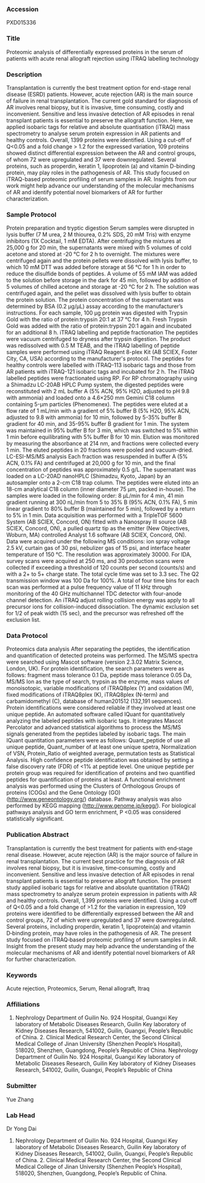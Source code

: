 ### Accession
PXD015336

### Title
Proteomic analysis of differentially expressed proteins in the serum of patients with acute renal allograft rejection using iTRAQ labelling technology

### Description
Transplantation is currently the best treatment option for end-stage renal disease (ESRD) patients. However, acute rejection (AR) is the main source of failure in renal transplantation. The current gold standard for diagnosis of AR involves renal biopsy, but it is invasive, time consuming, costly and inconvenient. Sensitive and less invasive detection of AR episodes in renal transplant patients is essential to preserve the allograft function. Here, we applied isobaric tags for relative and absolute quantisation (iTRAQ) mass spectrometry to analyse serum protein expression in AR patients and healthy controls. Overall, 1399 proteins were identified. Using a cut-off of Q<0.05 and a fold change > 1.2 for the expressed variation, 109 proteins showed distinct differential expression between the AR and control groups, of whom 72 were upregulated and 37 were downregulated. Several proteins, such as properdin, keratin 1, lipoprotein (a) and vitamin D-binding protein, may play roles in the pathogenesis of AR. This study focused on iTRAQ-based proteomic profiling of serum samples in AR. Insights from our work might help advance our understanding of the molecular mechanisms of AR and identify potential novel biomarkers of AR for further characterization.

### Sample Protocol
Protein preparation and tryptic digestion Serum samples were disrupted in lysis buffer (7 M urea, 2 M thiourea, 0.2% SDS, 20 mM Tris) with enzyme inhibitors (1X Cocktail, 1 mM EDTA). After centrifuging the mixtures at 25,000 g for 20 min, the supernatants were mixed with 5 volumes of cold acetone and stored at -20 °C for 2 h to overnight. The mixtures were centrifuged again and the protein pellets were dissolved with lysis buffer, to which 10 mM DTT was added before storage at 56 °C for 1 h in order to reduce the disulfide bonds of peptides. A volume of 55 mM IAM was added to the solution before storage in the dark for 45 min, followed by addition of 5 volumes of chilled acetone and storage at -20 °C for 2 h. The solution was centrifuged again, and the pellet was dissolved with lysis buffer to obtain the protein solution. The protein concentration of the supernatant was determined by BSA (0.2 μg/μL) assay according to the manufacturer’s instructions. For each sample, 100 μg protein was digested with Trypsin Gold with the ratio of protein:trypsin 20:1 at 37 °C for 4 h. Fresh Trypsin Gold was added with the ratio of protein:trypsin 20:1 again and incubated for an additional 8 h. iTRAQ labelling and peptide fractionation The peptides were vacuum centrifuged to dryness after trypsin digestion. The product was redissolved with 0.5 M TEAB, and the iTRAQ labelling of peptide samples were performed using iTRAQ Reagent 8-plex Kit (AB SCIEX, Foster City, CA, USA) according to the manufacturer's protocol. The peptides for healthy controls were labelled with iTRAQ-113 isobaric tags and those from AR patients with iTRAQ-121 isobaric tags and incubated for 2 h. The iTRAQ labelled peptides were fractionated using RP. For RP chromatography using a Shimadzu LC-20AB HPLC Pump system, the digested peptides were reconstituted with 2 mL buffer A (5% ACN, 95% H2O, adjusted to pH 9.8 with ammonia) and loaded onto a 4.6×250 mm Gemini C18 column containing 5-μm particles (Phenomenex). The peptides were eluted at a flow rate of 1 mL/min with a gradient of 5% buffer B (5% H2O, 95% ACN, adjusted to 9.8 with ammonia) for 10 min, followed by 5-35% buffer B gradient for 40 min, and 35-95% buffer B gradient for 1 min. The system was maintained in 95% buffer B for 3 min, which was switched to 5% within 1 min before equilibrating with 5% buffer B for 10 min. Elution was monitored by measuring the absorbance at 214 nm, and fractions were collected every 1 min. The eluted peptides in 20 fractions were pooled and vacuum-dried. LC-ESI-MS/MS analysis Each fraction was resuspended in buffer A (5% ACN, 0.1% FA) and centrifuged at 20,000 g for 10 min, and the final concentration of peptides was approximately 0.5 g/L. The supernatant was loaded on a LC-20AD nanoHPLC (Shimadzu, Kyoto, Japan) by an autosampler onto a 2-cm C18 trap column. The peptides were eluted into an 18-cm analytical C18 column (inner diameter 75 μm, packed in-house). The samples were loaded in the following order: 8 μL/min for 4 min, 41 min gradient running at 300 nL/min from 5 to 35% B (95% ACN, 0.1% FA), 5 min linear gradient to 80% buffer B (maintained for 5 min), followed by a return to 5% in 1 min. Data acquisition was performed with a TripleTOF 5600 System (AB SCIEX, Concord, ON) fitted with a Nanospray III source (AB SCIEX, Concord, ON), a pulled quartz tip as the emitter (New Objectives, Woburn, MA) controlled Analyst 1.6 software (AB SCIEX, Concord, ON). Data were acquired under the following MS conditions: ion spray voltage 2.5 kV, curtain gas of 30 psi, nebulizer gas of 15 psi, and interface heater temperature of 150 °C. The resolution was approximately 30000. For IDA, survey scans were acquired at 250 ms, and 30 production scans were collected if exceeding a threshold of 120 counts per second (counts/s) and with a 2+ to 5+ charge state. The total cycle time was set to 3.3 sec. The Q2 transmission window was 100 Da for 100%. A total of four time bins for each scan was performed at a pulse frequency value of 11 kHz through monitoring of the 40 GHz multichannel TDC detector with four-anode channel detection. An iTRAQ adjust rolling collision energy was apply to all precursor ions for collision-induced dissociation. The dynamic exclusion set for 1/2 of peak width (15 sec), and the precursor was refreshed off the exclusion list.

### Data Protocol
Proteomics data analysis After separating the peptides, the identification and quantification of detected proteins was performed. The MS/MS spectra were searched using Mascot software (version 2.3.02 Matrix Science, London, UK). For protein identification, the search parameters were as follows: fragment mass tolerance 0.1 Da, peptide mass tolerance 0.05 Da, MS/MS Ion as the type of search, trypsin as the enzyme, mass values of monoisotopic, variable modifications of iTRAQ8plex (Y) and oxidation (M), fixed modifications of iTRAQ8plex (K), iTRAQ8plex (N-term) and carbamidomethyl (C), database of human201512 (132,191 sequences). Protein identifications were considered reliable if they involved at least one unique peptide. An automated software called IQuant for quantitatively analyzing the labeled peptides with isobaric tags. It integrates Mascot Percolator and advanced statistical algorithms to process the MS/MS signals generated from the peptides labeled by isobaric tags. The main IQuant quantitation parameters were as follows: Quant_peptide of use all unique peptide, Quant_number of at least one unique spetra, Normalization of VSN, Protein_Ratio of weighted average, permutation tests as Statistical Analysis. High confidence peptide identification was obtained by setting a false discovery rate (FDR) of <1% at peptide level. One unique peptide per protein group was required for identification of proteins and two quantified peptides for quantification of proteins at least. A functional enrichment analysis was performed using the Clusters of Orthologous Groups of proteins (COGs) and the Gene Ontology (GO) (http://www.geneontology.org/) database. Pathway analysis was also performed by KEGG mapping (http://www.genome.jp/kegg/). For biological pathways analysis and GO term enrichment, P <0.05 was considered statistically significant.

### Publication Abstract
Transplantation is currently the best treatment for patients with end&#x2011;stage renal disease. However, acute rejection (AR) is the major source of failure in renal transplantation. The current best practice for the diagnosis of AR involves renal biopsy, but it is invasive, time&#x2011;consuming, costly and inconvenient. Sensitive and less invasive detection of AR episodes in renal transplant patients is essential to preserve allograft function. The present study applied isobaric tags for relative and absolute quantitation (iTRAQ) mass spectrometry to analyze serum protein expression in patients with AR and healthy controls. Overall, 1,399 proteins were identified. Using a cut&#x2011;off of Q&lt;0.05 and a fold change of &gt;1.2 for the variation in expression, 109 proteins were identified to be differentially expressed between the AR and control groups, 72 of which were upregulated and 37 were downregulated. Several proteins, including properdin, keratin&#xa0;1, lipoprotein(a) and vitamin D&#x2011;binding protein, may have roles in the pathogenesis of AR. The present study focused on iTRAQ&#x2011;based proteomic profiling of serum samples in AR. Insight from the present study may help advance the understanding of the molecular mechanisms of AR and identify potential novel biomarkers of AR for further characterization.

### Keywords
Acute rejection, Proteomics, Serum, Renal allograft, Itraq

### Affiliations
1. Nephrology Department of Guilin No. 924 Hospital, Guangxi Key laboratory of Metabolic Diseases Research, Guilin Key laboratory of Kidney Diseases Research, 541002, Guilin, Guangxi, People’s Republic of China. 2. Clinical Medical Research Center, the Second Clinical Medical College of Jinan University (Shenzhen People’s Hospital), 518020, Shenzhen, Guangdong, People’s Republic of China.
Nephrology Department of Guilin No. 924 Hospital, Guangxi Key laboratory of Metabolic Diseases Research, Guilin Key laboratory of Kidney Diseases Research, 541002, Guilin, Guangxi, People’s Republic of China

### Submitter
Yue Zhang

### Lab Head
Dr Yong Dai
1. Nephrology Department of Guilin No. 924 Hospital, Guangxi Key laboratory of Metabolic Diseases Research, Guilin Key laboratory of Kidney Diseases Research, 541002, Guilin, Guangxi, People’s Republic of China. 2. Clinical Medical Research Center, the Second Clinical Medical College of Jinan University (Shenzhen People’s Hospital), 518020, Shenzhen, Guangdong, People’s Republic of China.


